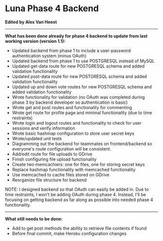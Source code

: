 # Luna Phase 4 Backend

**Edited by Alex Van Heest**

****

**What has been done already for phase 4 backend to update from last working version (version 1.1):**

* Updated backend from phase 1 to include a user-password authentication system (minus OAuth)
* Updated backend from phase 1 to use POSTGRESQL instead of MySQL
* Updated get-data route for new POSTGRESQL schema and added validation functionality
* Updated post-data route for new POSTGRESQL schema and added validation functionality
* Updated up and down vote routes for new POSTGRESQL schema and added validation functionality
* Wrote functionality for validation (no OAuth was completed during phase 3 by backend developer so authentication is basic)
* Wrote get and post routes and functionality for commenting
* Wrote get route for profile page and minimal functionality (due to time restraints)
* Wrote login and logout routes and functionality to check for user sessions and verify information
* Wrote basic hashmap configuration to store user secret keys
* Wrote/updated unit tests
* Diagramming out the backend for teammates on frontend/backend so everyone's route configuration will be consistent.
* Add/edit route for file uploads to GDrive
* Finish configuring file upload functionality
* Create two memcachiers: one for files, one for storing secret keys
* Replace hashmap functionality with memcached functionality
* Use memcached to cache files stored on GDrive
* Reorganize file structure for backend

NOTE: I designed backend so that OAuth can easily be added in. Due to time restraints, I won't be adding OAuth during phase 4. Instead, I'll be focusing on getting backend as far along as possible into needed phase 4 functionality.

****

**What still needs to be done:**

* Add to get post methods the ability to retrieve file contents if found
* Before final commit, make Heroku configuration changes
